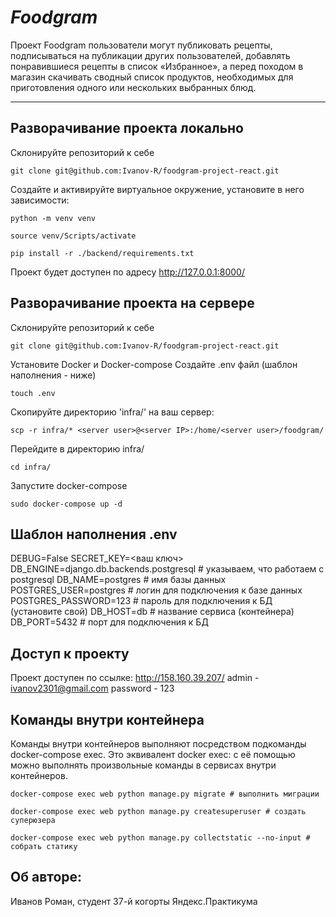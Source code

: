 # ***Foodgram***
Проект Foodgram пользователи могут публиковать рецепты, подписываться на публикации других пользователей, добавлять понравившиеся рецепты в список «Избранное», а перед походом в магазин скачивать сводный список продуктов, необходимых для приготовления одного или нескольких выбранных блюд.

___

## Разворачивание проекта локально
Склонируйте репозиторий к себе
```
git clone git@github.com:Ivanov-R/foodgram-project-react.git
```
Создайте и активируйте виртуальное окружение, установите в него зависимости:
```
python -m venv venv
```
```
source venv/Scripts/activate
```
```
pip install -r ./backend/requirements.txt
```
Проект будет доступен по адресу http://127.0.0.1:8000/

## Разворачивание проекта на сервере
Склонируйте репозиторий к себе
```
git clone git@github.com:Ivanov-R/foodgram-project-react.git
```
Установите Docker и Docker-compose
Создайте .env файл (шаблон наполнения - ниже)
```
touch .env
```
Скопируйте директорию 'infra/' на ваш сервер:
```
scp -r infra/* <server user>@<server IP>:/home/<server user>/foodgram/
```
Перейдите в директорию infra/
```
cd infra/
```
Запустите docker-compose
```
sudo docker-compose up -d
```


## Шаблон наполнения .env
DEBUG=False
SECRET_KEY=<ваш ключ>
DB_ENGINE=django.db.backends.postgresql # указываем, что работаем с postgresql
DB_NAME=postgres # имя базы данных
POSTGRES_USER=postgres # логин для подключения к базе данных
POSTGRES_PASSWORD=123 # пароль для подключения к БД (установите свой)
DB_HOST=db # название сервиса (контейнера)
DB_PORT=5432 # порт для подключения к БД

## Доступ к проекту
Проект доступен по ссылке:
http://158.160.39.207/
admin - ivanov2301@gmail.com
password - 123

## Команды внутри контейнера
Команды внутри контейнеров выполняют посредством подкоманды docker-compose exec. 
Это эквивалент docker exec: с её помощью можно выполнять произвольные команды в сервисах внутри контейнеров.
```
docker-compose exec web python manage.py migrate # выполнить миграции
```
```
docker-compose exec web python manage.py createsuperuser # создать суперюзера
```
```
docker-compose exec web python manage.py collectstatic --no-input # собрать статику 
```

## Об авторе:
Иванов Роман, студент 37-й когорты Яндекс.Практикума
